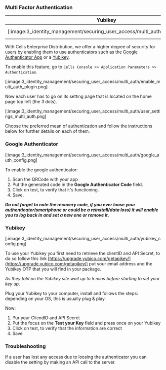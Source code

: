 ### Multi Factor Authentication

| Yubikey                                                                         | Google Authenticator                                                                               |
| ------------------------------------------------------------------------------- | -------------------------------------------------------------------------------------------------- |
| [:image:3_identity_management/securing_user_access/multi_auth/yubikey_logo.png] | [:image-popup:3_identity_management/securing_user_access/multi_auth/google_authenticator_logo.png] |

With Cells Enterprise Distribution, we offer a higher degree of security for users by enabling them to use authenticators such as the [Google Authenticator App](https://en.wikipedia.org/wiki/Google_Authenticator) or a [Yubikey](https://www.yubico.com/).

To enable this feature, go to `Cells Console >> Application Parameters >> Authentication`.

[:image:3_identity_management/securing_user_access/multi_auth/enable_multi_auth_plugin.png]

Now each user has to go on its setting page that is located on the home page top left (the 3 dots).

[:image:3_identity_management/securing_user_access/multi_auth/user_settings_multi_auth.png]

Choose the preferred mean of authentication and follow the instructions below for further details on each of them.

### Google Authenticator

[:image:3_identity_management/securing_user_access/multi_auth/google_auth_config.png]

To enable the google authenticator:

1. Scan the QRCode with your app
2. Put the generated code in the **Google Authenticator Code** field.
3. Click on test, to verify that it's functioning.
4. Save.

*__Do not forget to note the recovery code, if you ever loose your authenticator(smartphone or could be a reinstall/data loss) it will enable you to log back in and set a new one or remove it.__*

### Yubikey

[:image:3_identity_management/securing_user_access/multi_auth/yubikey_config.png]

To use your Yubikey you first need to retrieve the clientID and API Secret, to do so follow this link
[https://upgrade.yubico.com/getapikey/](https://upgrade.yubico.com/getapikey/) put your email address and the Yubikey OTP that you will find in your package.

*As they told on the Yubikey site wait up to 5 mins before starting to set your key up*.

Plug your Yubikey to your computer, install and follows the steps: depending on your OS, this is usually plug & play.

Now:

1. Pur your CliendID and API Secret
1. Put the focus on the **Test your Key** field and press once on your Yubikey
1. Click on test, to verify that the information are correct
1. Save

### Troubleshooting

If a user has lost any access due to loosing the authenticator you can disable the setting by making an API call to the server.
